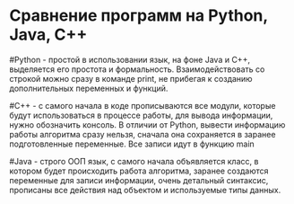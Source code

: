 # Сравнение программ на Python, Java, C++

#Python - простой в использовании язык, на фоне Java и C++, выделяется его простота и формальность. Взаимодействовать со строкой можно сразу в команде print, не прибегая к созданию дополнительных переменных и функций.

#C++ - с самого начала в коде прописываются все модули, которые будут использоваться в процессе работы, для вывода информации, нужно обозначить консоль. В отличии от Python, вывести информацию работы алгоритма сразу нельзя, сначала она сохраняется в заранее подготовленные переменные. Все записи идут в функцию main

#Java - строго ООП язык, с самого начала объявляется класс, в котором будет происходить работа алгоритма, заранее создаются переменные для записи информации, очень детальный синтаксис, прописаны все действия над объектом и используемые типы данных.